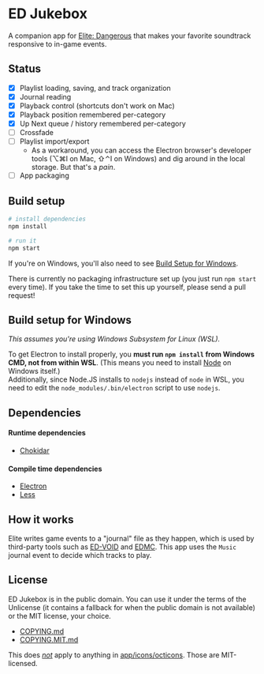 # ED Jukebox

A companion app for [Elite: Dangerous][ed-official-site] that makes your favorite soundtrack responsive to in-game events.

## Status

- [x] Playlist loading, saving, and track organization
- [x] Journal reading
- [x] Playback control (shortcuts don't work on Mac)
- [x] Playback position remembered per-category
- [x] Up Next queue / history remembered per-category
- [ ] Crossfade
- [ ] Playlist import/export
	- As a workaround, you can access the Electron browser's developer tools (⌥⌘I on Mac, ⇧⌃I on Windows) and dig around in the local storage. But that's a _pain_.
- [ ] App packaging

## Build setup

```bash
# install dependencies
npm install

# run it
npm start
```

If you're on Windows, you'll also need to see [Build Setup for Windows](#build-setup-for-windows).

There is currently no packaging infrastructure set up (you just run `npm start` every time). If you take the time to set this up yourself, please send a pull request!

## Build setup for Windows

_This assumes you're using Windows Subsystem for Linux (WSL)._

To get Electron to install properly, you **must run `npm install` from Windows CMD, not from within WSL**. (This means you need to install [Node][nodejs] on Windows itself.)  
Additionally, since Node.JS installs to `nodejs` instead of `node` in WSL, you need to edit the `node_modules/.bin/electron` script to use `nodejs`.

## Dependencies

#### Runtime dependencies
- [Chokidar][chokidar]

#### Compile time dependencies

- [Electron][electron]
- [Less][less]

## How it works

Elite writes game events to a "journal" file as they happen, which is used by third-party tools such as [ED-VOID][ed-void] and [EDMC][edmc]. This app uses the `Music` journal event to decide which tracks to play.

## License

ED Jukebox is in the public domain. You can use it under the terms of the Unlicense (it contains a fallback for when the public domain is not available) or the MIT license, your choice.

- [COPYING.md](COPYING.md)
- [COPYING.MIT.md](COPYING.MIT.md)

This does _[not](app/icons/octicons/LICENSE.md)_ apply to anything in [app/icons/octicons](app/icons/octicons). Those are MIT-licensed.

<!-- Links -->

[ed-official-site]: https://elitedangerous.com
[nodejs]: https://nodejs.org
[ed-void]: https://ed-void.com
[edmc]: https://github.com/Marginal/EDMarketConnector
[electron]: https://electronjs.org
[less]: https://lesscss.org
[chokidar]: https://npmjs.com/package/chokidar
